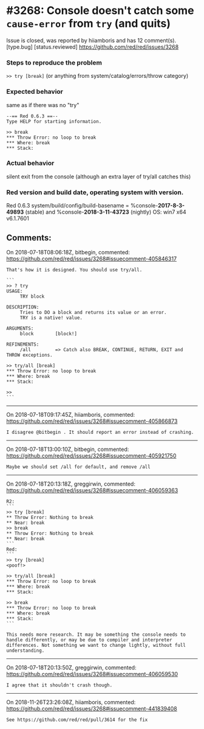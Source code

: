 
#3268: Console doesn't catch some `cause-error` from `try` (and quits)
================================================================================
Issue is closed, was reported by hiiamboris and has 12 comment(s).
[type.bug] [status.reviewed]
<https://github.com/red/red/issues/3268>

### Steps to reproduce the problem
`>> try [break]`
(or anything from system/catalog/errors/throw category)

### Expected behavior
same as if there was no "try"
```
--== Red 0.6.3 ==--
Type HELP for starting information.

>> break
*** Throw Error: no loop to break
*** Where: break
*** Stack:
```

### Actual behavior
silent exit from the console (although an extra layer of try/all catches this)

### Red version and build date, operating system with version.
Red 0.6.3 system/build/config/build-basename = %console-**2017-8-3-49893** (stable) and %console-**2018-3-11-43723** (nightly)
OS: win7 x64 v6.1.7601


Comments:
--------------------------------------------------------------------------------

On 2018-07-18T08:06:18Z, bitbegin, commented:
<https://github.com/red/red/issues/3268#issuecomment-405846317>

    That's how it is designed. You should use try/all.
    
    ```
    >> ? try
    USAGE:
         TRY block
    
    DESCRIPTION: 
         Tries to DO a block and returns its value or an error. 
         TRY is a native! value.
    
    ARGUMENTS:
         block        [block!] 
    
    REFINEMENTS:
         /all         => Catch also BREAK, CONTINUE, RETURN, EXIT and THROW exceptions.
    
    >> try/all [break]
    *** Throw Error: no loop to break
    *** Where: break
    *** Stack:  
    
    >> 
    ```

--------------------------------------------------------------------------------

On 2018-07-18T09:17:45Z, hiiamboris, commented:
<https://github.com/red/red/issues/3268#issuecomment-405866873>

    I disagree @bitbegin . It should report an error instead of crashing.

--------------------------------------------------------------------------------

On 2018-07-18T13:00:10Z, bitbegin, commented:
<https://github.com/red/red/issues/3268#issuecomment-405921750>

    Maybe we should set /all for default, and remove /all

--------------------------------------------------------------------------------

On 2018-07-18T20:13:18Z, greggirwin, commented:
<https://github.com/red/red/issues/3268#issuecomment-406059363>

    R2:
    ```
    >> try [break]
    ** Throw Error: Nothing to break
    ** Near: break
    >> break
    ** Throw Error: Nothing to break
    ** Near: break
    ```
    Red:
    ```
    >> try [break]
    <poof!>
    
    >> try/all [break]
    *** Throw Error: no loop to break
    *** Where: break
    *** Stack:  
    
    >> break
    *** Throw Error: no loop to break
    *** Where: break
    *** Stack:  
    ```
    
    This needs more research. It may be something the console needs to handle differently, or may be due to compiler and interpreter differences. Not something we want to change lightly, without full understanding.

--------------------------------------------------------------------------------

On 2018-07-18T20:13:50Z, greggirwin, commented:
<https://github.com/red/red/issues/3268#issuecomment-406059530>

    I agree that it shouldn't crash though.

--------------------------------------------------------------------------------

On 2018-11-26T23:26:08Z, hiiamboris, commented:
<https://github.com/red/red/issues/3268#issuecomment-441839408>

    See https://github.com/red/red/pull/3614 for the fix

